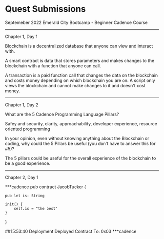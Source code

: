 # Quest Submissions

Septemeber 2022 Emerald City Bootcamp - Beginner Cadence Course

----------

Chapter 1, Day 1


Blockchain is a decentralized database that anyone can view and interact with. 

A smart contract is data that stores parameters and makes changes to the blockchain with a function that anyone can call. 

A transaction is a paid function call that changes the data on the blockchain and costs money depending on which blockchain you are on.
A script only views the blockchain and cannot make changes to it and doesn't cost money. 

----------

Chapter 1, Day 2

What are the 5 Cadence Programming Language Pillars?

Safey and security, clarity, approachability, developer experience, resource oriented programming

In your opinion, even without knowing anything about the Blockchain or coding, why could the 5 Pillars be useful (you don't have to answer this for #5)?

The 5 pillars could be useful for the overall experience of the blockchain to be a good experience. 


-----

Chapter 2, Day 1 

***cadence
pub contract JacobTucker {

    pub let is: String

    init() {
        self.is = "the best"
    }
}

##15:53:40  Deployment  Deployed Contract To: 0x03
***cadence



